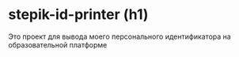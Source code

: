 # stepik-id-printer (h1)
Это проект для вывода моего персонального идентификатора на образовательной платформе 
